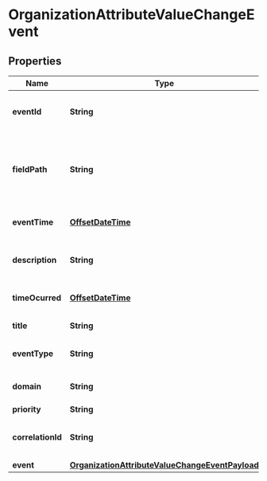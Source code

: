 # OrganizationAttributeValueChangeEvent

## Properties
Name | Type | Description | Notes
------------ | ------------- | ------------- | -------------
**eventId** | **String** | The identifier of the notification. |  [optional]
**fieldPath** | **String** | The path identifying the object field concerned by this notification. |  [optional]
**eventTime** | [**OffsetDateTime**](OffsetDateTime.md) | Time of the event occurrence. |  [optional]
**description** | **String** | An explnatory of the event. |  [optional]
**timeOcurred** | [**OffsetDateTime**](OffsetDateTime.md) | The time the event occured. |  [optional]
**title** | **String** | The title of the event. |  [optional]
**eventType** | **String** | The type of the notification. |  [optional]
**domain** | **String** | The domain of the event. |  [optional]
**priority** | **String** | A priority. |  [optional]
**correlationId** | **String** | The correlation id for this event. |  [optional]
**event** | [**OrganizationAttributeValueChangeEventPayload**](OrganizationAttributeValueChangeEventPayload.md) |  |  [optional]
